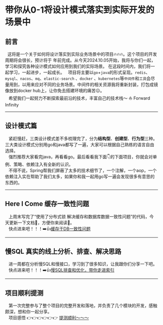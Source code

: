 # 带你从0-1将设计模式落实到实际开发的场景中

## 前言

&nbsp;&nbsp;这将是一个关于如何将设计落实到实际业务场景中的项目🔥🔥🔥。这个项目的开发周期将会很长，预计将于
年前完成。从今天2024.10.05开始，我将与你们一起，学习和探究各种设计模式如何应用到我们的实际场景。
在这段时间内，我们将一起学习，一起进步，一起成长。
&nbsp;&nbsp;项目将主要以`go`+`java`的形式呈现。`redis`、`mysql`、`nacos`、`mq`、`elastic-search`
、`docker` 、`kubernetes`等`中间件`和`工具`会尽量用到，以用来应对不同的业务场景。中间件的相关资源我将重新封装，打包成镜像放到docker
hub上，让你免去搭建环境的痛苦😖。  
&nbsp;&nbsp; 希望我们一起努力不断探索最前沿的技术，丰富自己的技术栈～ ⛵️ Forward Infinity

---
## 设计模式篇
&nbsp;&nbsp; 紧赶慢赶，三类设计模式差不多梳理完了，分为**结构型**、**创建型**、**行为型**三种。三大类设计模式分别用go和java都写了一遍，大家可以根据自己熟练的语言自由选择。   
&nbsp;&nbsp;  强烈推荐大家看完java，再看看go。最后看看我下面👇的下面项目，你就会对单例、策略、依赖注入有全新的认识。   
&nbsp;&nbsp;  不得不说，Spring帮我们屏蔽了太多的技术细节了，一个注解，一个aop，一个依赖注入实在帮助了我们太多，如果你和我一起用go写一遍会发现很多有意思的东西的。


--- 
## Here I Come 缓存一致性问题
&nbsp;&nbsp; 上周末写完了“使用了分布式锁 解决缓存和数据库数据一致性问题”的代码，今天更新一下文档📄，方便你来阅读📖。   
&nbsp;&nbsp; 快点进来吧！！！➡️👍[缓存于DB一致性问题](./go/syncache/README-RedisCache.md)

--- 
## 慢SQL 真实的线上分析、排查、解决思路
&nbsp;&nbsp; 进一周都在分析慢SQL和慢接口，学习到了很多知识，让我跟你们分享一下吧。   
&nbsp;&nbsp; 快点进来吧！！！➡️👍[慢SQL排查和优化，带你走进索引](./go/slowapiandsql/READE.md)

--- 
## 项目顺利提测
&nbsp;&nbsp; 第一次完整参与了整个项目的完整开发和落地，并负责了几个模块的开发，感触颇深，想和你一起分享。    
&nbsp;&nbsp; 项目感悟 👉👉👉👉👉👉 [提测顺利～～～](https://github.com/ZZGADA/PersonalGrowthBiography/blob/main/2024/12/1223.md)